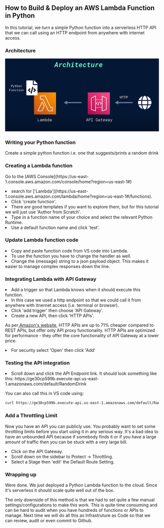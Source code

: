 ## How to Build & Deploy an AWS Lambda Function in Python

In this tutorial, we turn a simple Python function into a serverless HTTP API that we can call using an HTTP endpoint from anywhere with internet access.

### Architecture

<img width=600 class="Architecture" src="https://github.com/markbuckle/AWS-Python-Deploy/blob/main/Architecture.png?raw=true">

### Writing your Python function

Create a simple python function i.e. one that suggests/prints a random drink

### Creating a Lambda function

<p>Go to the [AWS Console](https://us-east-1.console.aws.amazon.com/console/home?region=us-east-1#)</p>
  
<li>search for ['Lambda'](https://us-east-1.console.aws.amazon.com/lambda/home?region=us-east-1#/functions).</li>

<li>Click 'create function'.</li>

<li>There are good templates if you want to explore them, but for this tutorial we will just use 'Author from Scratch'.</li>

<li>Type in a function name of your choice and select the relevant Python Runtime.</li>

<li>Use a default function name and click 'test'.</li>

### Update Lambda function code

<li>Copy and paste function code from VS code into Lambda.</li>

<li>To use the function you have to change the handler as well.</li>

<li>Change the {message} string to a json payload object. This makes it easier to manage complex responses down the line.</li>

### Integrating Lambda with API Gateway

<li>Add a trigger so that Lambda knows when it should execute this function.</li>

<li>In this case we used a http endpoint so that we could call it from anywhere with itnernet access (i.e. terminal or browser).</li>

<li>Click 'add trigger' then choose 'API Gateway'.</li>

<li>Create a new API, then click 'HTTP APIs'.</li>

As per[ Amazon's website](https://aws.amazon.com/about-aws/whats-new/2019/12/amazon-api-gateway-offers-faster-cheaper-simpler-apis-using-http-apis-preview/), HTTP APIs are up to 71% cheaper compared to REST APIs, but offer only API proxy functionality. HTTP APIs are optimized for performance - they offer the core functionality of API Gateway at a lower price.

<li>For security select 'Open' then click 'Add'</li>

### Testing the API integration

<li>Scroll down and click the API Endpoint link. It should look something like this: https://ge30cp599b.execute-api.us-east-1.amazonaws.com/default/RandomDrink</li>

You can also call this in VS code using:

```sh
curl https://ge30cp599b.execute-api.us-east-1.amazonaws.com/default/RandomDrink
```

### Add a Throttling Limit

Now you have an API you can publicly use. You probably want to set some throttling limits before you start using it in any serious way. It's a bad idea to have an unbounded API because if somebody finds it or if you have a large amount of traffic then you can be stuck with a very large bill.

<li>Click on the API Gateway.</li>

<li>Scroll down on the sidebar to Protect -> Throttling.</li>

<li>Select a Stage then 'edit' the Default Route Setting.</li>

### Wrapping up

Were done. We just deployed a Python Lambda function to the cloud. Since it's serverless it should scale quite well out of the box.

The only downside of this method is that we had to set quite a few manual settings/configurations to make this work. This is quite time consuming and can be hard to audit when you have hundreds of functions or APIs to manage. Next time we will do all this as Infrastruture as Code so that we can review, audit or even commit to Github.
